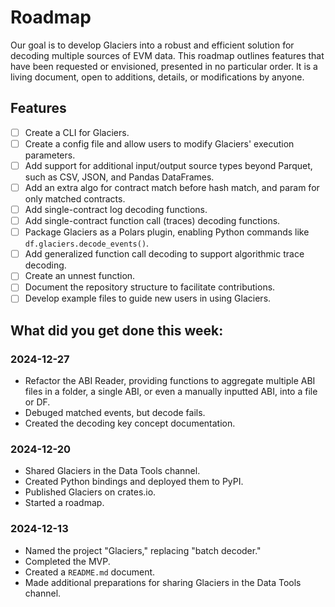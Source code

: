 # Roadmap

Our goal is to develop Glaciers into a robust and efficient solution for decoding multiple sources of EVM data. This roadmap outlines features that have been requested or envisioned, presented in no particular order. It is a living document, open to additions, details, or modifications by anyone.

## Features

- [ ] Create a CLI for Glaciers.
- [ ] Create a config file and allow users to modify Glaciers' execution parameters.
- [ ] Add support for additional input/output source types beyond Parquet, such as CSV, JSON, and Pandas DataFrames.
- [ ] Add an extra algo for contract match before hash match, and param for only matched contracts.
- [ ] Add single-contract log decoding functions.
- [ ] Add single-contract function call (traces) decoding functions.
- [ ] Package Glaciers as a Polars plugin, enabling Python commands like `df.glaciers.decode_events()`.
- [ ] Add generalized function call decoding to support algorithmic trace decoding.
- [ ] Create an unnest function.
- [ ] Document the repository structure to facilitate contributions.
- [ ] Develop example files to guide new users in using Glaciers.

## What did you get done this week:

### 2024-12-27
 - Refactor the ABI Reader, providing functions to aggregate multiple ABI files in a folder, a single ABI, or even a manually inputted ABI, into a file or DF.
 - Debuged matched events, but decode fails.
 - Created the decoding key concept documentation.

### 2024-12-20
- Shared Glaciers in the Data Tools channel.
- Created Python bindings and deployed them to PyPI.
- Published Glaciers on crates.io.
- Started a roadmap.

### 2024-12-13
- Named the project "Glaciers," replacing "batch decoder."
- Completed the MVP.
- Created a `README.md` document.
- Made additional preparations for sharing Glaciers in the Data Tools channel.

